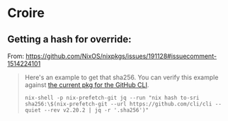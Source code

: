 # Croire

## Getting a hash for override:

From: https://github.com/NixOS/nixpkgs/issues/191128#issuecomment-1514224101

> Here's an example to get that sha256. You can verify this example against [the current pkg for the GitHub CLI](https://github.com/NixOS/nixpkgs/blob/cd749f58ba83f7155b7062dd49d08e5e47e44d50/pkgs/applications/version-management/git-and-tools/gh/default.nix#L11).
>
> ```shell
> nix-shell -p nix-prefetch-git jq --run "nix hash to-sri sha256:\$(nix-prefetch-git --url https://github.com/cli/cli --quiet --rev v2.20.2 | jq -r '.sha256')"
> ```
